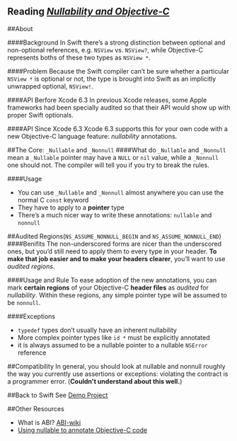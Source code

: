 Reading *[Nullability and Objective-C](https://developer.apple.com/swift/blog/?id=25)*
-----

##About

####Background
In Swift there’s a strong distinction between optional and non-optional references, e.g. `NSView` vs. `NSView?`, while Objective-C represents boths of these two types as `NSView *`.

####Problem
Because the Swift compiler can’t be sure whether a particular `NSView *` is optional or not, the type is brought into Swift as an implicitly unwrapped optional, `NSView!`.

####API Berfore Xcode 6.3
In previous Xcode releases, some Apple frameworks had been specially audited so that their API would show up with proper Swift optionals.

####API Since Xcode 6.3
Xcode 6.3 supports this for your own code with a new Objective-C language feature: *nullability* annotations.

##The Core: `_Nullable` and `_Nonnull`
####What do `_Nullable` and `_Nonnull` mean
a `_Nullable` pointer may have a `NULL` or `nil` value, while a `_Nonnull` one should not. The compiler will tell you if you try to break the rules.

####Usage
- You can use `_Nullable` and `_Nonnull` almost anywhere you can use the normal C `const` keyword
- They have to apply to a **pointer** type
- There’s a much nicer way to write these annotations: `nullable` and `nonnull`

##Audited Regions(`NS_ASSUME_NONNULL_BEGIN` and `NS_ASSUME_NONNULL_END`)
####Benifits
The non-underscored forms are nicer than the underscored ones, but you’d still need to apply them to every type in your header. **To make that job easier and to make your headers clearer**, you’ll want to use *audited regions*.

####Usage and Rule
To ease adoption of the new annotations, you can mark **certain regions** of your Objective-C **header files** as *audited* for *nullability*. Within these regions, any simple pointer type will be assumed to be `nonnull`.

####Exceptions
- `typedef` types don’t usually have an inherent nullability
- More complex pointer types like `id *` must be explicitly annotated
- it is always assumed to be a nullable pointer to a nullable `NSError` reference

##Compatibility
In general, you should look at nullable and nonnull roughly the way you currently use assertions or exceptions: violating the contract is a programmer error. 
(**Couldn't understand about this well.**)


##Back to Swift
See [Demo Project]()

##Other Resources
- What is ABI? [ABI-wiki](https://en.wikipedia.org/wiki/Application_binary_interface)
- [Using nullable to annotate Objective-C code](https://useyourloaf.com/blog/using-nullable-to-annotate-objective-c/)

